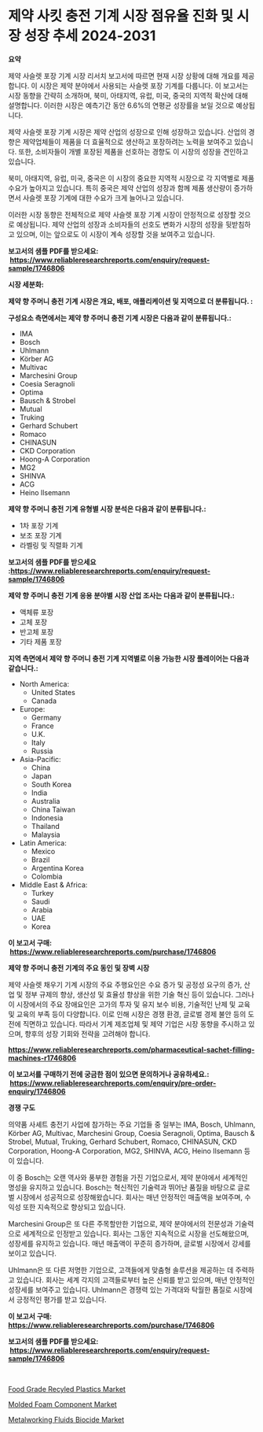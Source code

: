 <p><h1>제약 사킷 충전 기계 시장 점유율 진화 및 시장 성장 추세 2024-2031</h1></p><p><strong>요약</strong></p>
<p><p>제약 사슬렛 포장 기계 시장 리서치 보고서에 따르면 현재 시장 상황에 대해 개요를 제공합니다. 이 시장은 제약 분야에서 사용되는 사슬렛 포장 기계를 다룹니다. 이 보고서는 시장 동향을 간략히 소개하며, 북미, 아태지역, 유럽, 미국, 중국의 지역적 확산에 대해 설명합니다. 이러한 시장은 예측기간 동안 6.6%의 연평균 성장률을 보일 것으로 예상됩니다.</p><p>제약 사슬렛 포장 기계 시장은 제약 산업의 성장으로 인해 성장하고 있습니다. 산업의 경향은 제약업체들이 제품을 더 효율적으로 생산하고 포장하려는 노력을 보여주고 있습니다. 또한, 소비자들이 개별 포장된 제품을 선호하는 경향도 이 시장의 성장을 견인하고 있습니다.</p><p>북미, 아태지역, 유럽, 미국, 중국은 이 시장의 중요한 지역적 시장으로 각 지역별로 제품 수요가 높아지고 있습니다. 특히 중국은 제약 산업의 성장과 함께 제품 생산량이 증가하면서 사슬렛 포장 기계에 대한 수요가 크게 늘어나고 있습니다.</p><p>이러한 시장 동향은 전체적으로 제약 사슬렛 포장 기계 시장이 안정적으로 성장할 것으로 예상됩니다. 제약 산업의 성장과 소비자들의 선호도 변화가 시장의 성장을 뒷받침하고 있으며, 이는 앞으로도 이 시장이 계속 성장할 것을 보여주고 있습니다.</p></p>
<p><strong>보고서의 샘플 PDF를 받으세요: &nbsp;<a href="https://www.reliableresearchreports.com/enquiry/request-sample/1746806">https://www.reliableresearchreports.com/enquiry/request-sample/1746806</a></strong></p>
<p><strong>시장 세분화:</strong></p>
<p><strong> 제약 향 주머니 충전 기계 시장은 개요, 배포, 애플리케이션 및 지역으로 더 분류됩니다. :</strong></p>
<p><strong>구성요소 측면에서는 제약 향 주머니 충전 기계 시장은 다음과 같이 분류됩니다.:</strong></p>
<p><ul><li>IMA</li><li>Bosch</li><li>Uhlmann</li><li>Körber AG</li><li>Multivac</li><li>Marchesini Group</li><li>Coesia Seragnoli</li><li>Optima</li><li>Bausch & Strobel</li><li>Mutual</li><li>Truking</li><li>Gerhard Schubert</li><li>Romaco</li><li>CHINASUN</li><li>CKD Corporation</li><li>Hoong-A Corporation</li><li>MG2</li><li>SHINVA</li><li>ACG</li><li>Heino Ilsemann</li></ul></p>
<p><strong> 제약 향 주머니 충전 기계 유형별 시장 분석은 다음과 같이 분류됩니다.:</strong></p>
<p><ul><li>1차 포장 기계</li><li>보조 포장 기계</li><li>라벨링 및 직렬화 기계</li></ul></p>
<p><strong>보고서의 샘플 PDF를 받으세요 :<a href="https://www.reliableresearchreports.com/enquiry/request-sample/1746806">https://www.reliableresearchreports.com/enquiry/request-sample/1746806</a></strong></p>
<p><strong> 제약 향 주머니 충전 기계 응용 분야별 시장 산업 조사는 다음과 같이 분류됩니다.:</strong></p>
<p><ul><li>액체류 포장</li><li>고체 포장</li><li>반고체 포장</li><li>기타 제품 포장</li></ul></p>
<p><strong>지역 측면에서 제약 향 주머니 충전 기계 지역별로 이용 가능한 시장 플레이어는 다음과 같습니다.:</strong></p>
<p><ul>
    <li>
        North America:
        <ul>
            <li>United States</li>
            <li>Canada</li>
        </ul>
    </li>
    <li>
        Europe:
        <ul>
            <li>Germany</li>
            <li>France</li>
            <li>U.K.</li>
            <li>Italy</li>
            <li>Russia</li>
        </ul>
    </li>
    <li>
        Asia-Pacific:
        <ul>
            <li>China</li>
            <li>Japan</li>
            <li>South Korea</li>
            <li>India</li>
            <li>Australia</li>
            <li>China Taiwan</li>
            <li>Indonesia</li>
            <li>Thailand</li>
            <li>Malaysia</li>
        </ul>
    </li>
    <li>
        Latin America:
        <ul>
            <li>Mexico</li>
            <li>Brazil</li>
            <li>Argentina Korea</li>
            <li>Colombia</li>
        </ul>
    </li>
    <li>
        Middle East & Africa:
        <ul>
            <li>Turkey</li>
            <li>Saudi</li>
            <li>Arabia</li>
            <li>UAE</li>
            <li>Korea</li>
        </ul>
    </li>
    </ul></p>
<p><strong>이 보고서 구매: &nbsp;<a href="https://www.reliableresearchreports.com/purchase/1746806">https://www.reliableresearchreports.com/purchase/1746806</a></strong></p>
<p><strong>제약 향 주머니 충전 기계의 주요 동인 및 장벽 시장</strong></p>
<p><p>제약 사슬렛 채우기 기계 시장의 주요 주행요인은 수요 증가 및 공정성 요구의 증가, 산업 및 정부 규제의 향상, 생산성 및 효율성 향상을 위한 기술 혁신 등이 있습니다. 그러나 이 시장에서의 주요 장애요인은 고가의 투자 및 유지 보수 비용, 기술적인 난제 및 교육 및 교육의 부족 등이 다양합니다. 이로 인해 시장은 경쟁 환경, 글로벌 경제 불안 등의 도전에 직면하고 있습니다. 따라서 기계 제조업체 및 제약 기업은 시장 동향을 주시하고 있으며, 향후의 성장 기회와 전략을 고려해야 합니다.</p></p>
<p><strong><a href="https://www.reliableresearchreports.com/pharmaceutical-sachet-filling-machines-r1746806">https://www.reliableresearchreports.com/pharmaceutical-sachet-filling-machines-r1746806</a></strong></p>
<p><strong>이 보고서를 구매하기 전에 궁금한 점이 있으면 문의하거나 공유하세요.: &nbsp;<a href="https://www.reliableresearchreports.com/enquiry/pre-order-enquiry/1746806">https://www.reliableresearchreports.com/enquiry/pre-order-enquiry/1746806</a></strong></p>
<p><strong>경쟁 구도</strong></p>
<p><p>의약품 사셰트 충전기 사업에 참가하는 주요 기업들 중 일부는 IMA, Bosch, Uhlmann, Körber AG, Multivac, Marchesini Group, Coesia Seragnoli, Optima, Bausch & Strobel, Mutual, Truking, Gerhard Schubert, Romaco, CHINASUN, CKD Corporation, Hoong-A Corporation, MG2, SHINVA, ACG, Heino Ilsemann 등이 있습니다.</p><p>이 중 Bosch는 오랜 역사와 풍부한 경험을 가진 기업으로서, 제약 분야에서 세계적인 명성을 유지하고 있습니다. Bosch는 혁신적인 기술력과 뛰어난 품질을 바탕으로 글로벌 시장에서 성공적으로 성장해왔습니다. 회사는 매년 안정적인 매출액을 보여주며, 수익성 또한 지속적으로 향상되고 있습니다.</p><p>Marchesini Group은 또 다른 주목할만한 기업으로, 제약 분야에서의 전문성과 기술력으로 세계적으로 인정받고 있습니다. 회사는 그동안 지속적으로 시장을 선도해왔으며, 성장세를 유지하고 있습니다. 매년 매출액이 꾸준히 증가하며, 글로벌 시장에서 강세를 보이고 있습니다.</p><p>Uhlmann은 또 다른 저명한 기업으로, 고객들에게 맞춤형 솔루션을 제공하는 데 주력하고 있습니다. 회사는 세계 각지의 고객들로부터 높은 신뢰를 받고 있으며, 매년 안정적인 성장세를 보여주고 있습니다. Uhlmann은 경쟁력 있는 가격대와 탁월한 품질로 시장에서 긍정적인 평가를 받고 있습니다.</p></p>
<p><strong>이 보고서 구매: &nbsp; <a href="https://www.reliableresearchreports.com/purchase/1746806">https://www.reliableresearchreports.com/purchase/1746806</a></strong></p>
<p><strong>보고서의 샘플 PDF를 받으세요: &nbsp;<a href="https://www.reliableresearchreports.com/enquiry/request-sample/1746806">https://www.reliableresearchreports.com/enquiry/request-sample/1746806</a></strong><strong></strong></p>
<p>&nbsp;</p>
<p><p><a href="https://www.linkedin.com/pulse/food-grade-recyled-plastics-market-size-trends-growth-outlook-ywmuf?trackingId=VJI4LaOMko6Swkz7oR%2FVyA%3D%3D">Food Grade Recyled Plastics Market</a></p><p><a href="https://www.linkedin.com/pulse/molded-foam-component-market-research-report-provides-thorough-e4yqf?trackingId=FJDMFY4%2BFOlcktYNSZit2A%3D%3D">Molded Foam Component Market</a></p><p><a href="https://www.linkedin.com/pulse/global-metalworking-fluids-biocide-market-types-applications-5s35c?trackingId=22VucwsO%2Fch4yaC894IALw%3D%3D">Metalworking Fluids Biocide Market</a></p></p>
